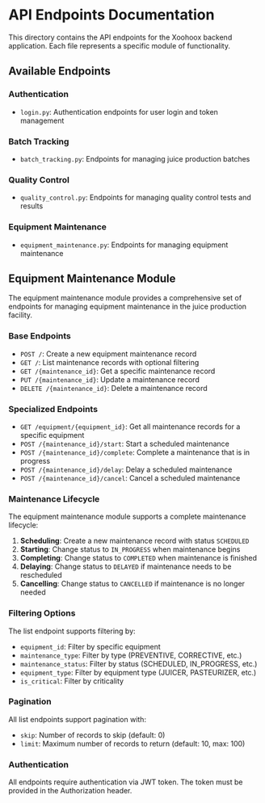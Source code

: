 # API Endpoints Documentation

This directory contains the API endpoints for the Xoohoox backend application. Each file represents a specific module of functionality.

## Available Endpoints

### Authentication
- `login.py`: Authentication endpoints for user login and token management

### Batch Tracking
- `batch_tracking.py`: Endpoints for managing juice production batches

### Quality Control
- `quality_control.py`: Endpoints for managing quality control tests and results

### Equipment Maintenance
- `equipment_maintenance.py`: Endpoints for managing equipment maintenance

## Equipment Maintenance Module

The equipment maintenance module provides a comprehensive set of endpoints for managing equipment maintenance in the juice production facility.

### Base Endpoints

- `POST /`: Create a new equipment maintenance record
- `GET /`: List maintenance records with optional filtering
- `GET /{maintenance_id}`: Get a specific maintenance record
- `PUT /{maintenance_id}`: Update a maintenance record
- `DELETE /{maintenance_id}`: Delete a maintenance record

### Specialized Endpoints

- `GET /equipment/{equipment_id}`: Get all maintenance records for a specific equipment
- `POST /{maintenance_id}/start`: Start a scheduled maintenance
- `POST /{maintenance_id}/complete`: Complete a maintenance that is in progress
- `POST /{maintenance_id}/delay`: Delay a scheduled maintenance
- `POST /{maintenance_id}/cancel`: Cancel a scheduled maintenance

### Maintenance Lifecycle

The equipment maintenance module supports a complete maintenance lifecycle:

1. **Scheduling**: Create a new maintenance record with status `SCHEDULED`
2. **Starting**: Change status to `IN_PROGRESS` when maintenance begins
3. **Completing**: Change status to `COMPLETED` when maintenance is finished
4. **Delaying**: Change status to `DELAYED` if maintenance needs to be rescheduled
5. **Cancelling**: Change status to `CANCELLED` if maintenance is no longer needed

### Filtering Options

The list endpoint supports filtering by:
- `equipment_id`: Filter by specific equipment
- `maintenance_type`: Filter by type (PREVENTIVE, CORRECTIVE, etc.)
- `maintenance_status`: Filter by status (SCHEDULED, IN_PROGRESS, etc.)
- `equipment_type`: Filter by equipment type (JUICER, PASTEURIZER, etc.)
- `is_critical`: Filter by criticality

### Pagination

All list endpoints support pagination with:
- `skip`: Number of records to skip (default: 0)
- `limit`: Maximum number of records to return (default: 10, max: 100)

### Authentication

All endpoints require authentication via JWT token. The token must be provided in the Authorization header. 
